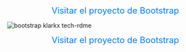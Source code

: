 <p align="center">
  <a href="http://bootstrap.klarkx.tech" style="text-decoration:none;color:#007bff;font-size:20px;">
    Visitar el proyecto de Bootstrap
  </a>
</p>

![bootstrap klarkx tech-rdme](https://github.com/user-attachments/assets/9e2ba950-74da-402d-bbb9-fd7dbebb5f7f)

<p align="center">
  <a href="http://bootstrap.klarkx.tech" style="text-decoration:none;color:#007bff;font-size:20px;">
    Visitar el proyecto de Bootstrap
  </a>
</p>
